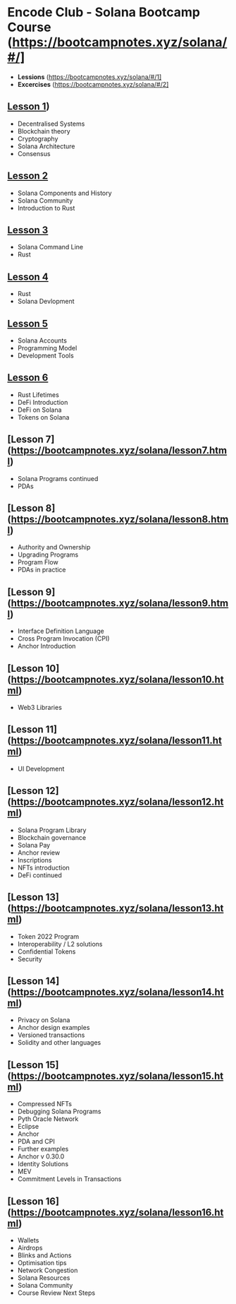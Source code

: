 # Encode Club - Solana Bootcamp Course (https://bootcampnotes.xyz/solana/#/]
 - **Lessions** (https://bootcampnotes.xyz/solana/#/1]
 - **Excercises** (https://bootcampnotes.xyz/solana/#/2]

## [Lesson 1](https://bootcampnotes.xyz/solana/lesson1.html))
 - Decentralised Systems
 - Blockchain theory
 - Cryptography
 - Solana Architecture
 - Consensus
## [Lesson 2](https://bootcampnotes.xyz/solana/lesson2.html)
 - Solana Components and History
 - Solana Community
 - Introduction to Rust
## [Lesson 3](https://bootcampnotes.xyz/solana/lesson3.html)
 - Solana Command Line
 - Rust
## [Lesson 4](https://bootcampnotes.xyz/solana/lesson4.html)
 - Rust
 - Solana Devlopment
## [Lesson 5](https://bootcampnotes.xyz/solana/lesson5.html)
 - Solana Accounts
 - Programming Model
 - Development Tools
## [Lesson 6](https://bootcampnotes.xyz/solana/lesson6.html)
 - Rust Lifetimes
 - DeFi Introduction
 - DeFi on Solana
 - Tokens on Solana
## [Lesson 7] (https://bootcampnotes.xyz/solana/lesson7.html)
 - Solana Programs continued
 - PDAs
## [Lesson 8] (https://bootcampnotes.xyz/solana/lesson8.html)
 - Authority and Ownership
 - Upgrading Programs
 - Program Flow
 - PDAs in practice
## [Lesson 9] (https://bootcampnotes.xyz/solana/lesson9.html)
 - Interface Definition Language
 - Cross Program Invocation (CPI)
 - Anchor Introduction
## [Lesson 10] (https://bootcampnotes.xyz/solana/lesson10.html)
 - Web3 Libraries
## [Lesson 11] (https://bootcampnotes.xyz/solana/lesson11.html)
 - UI Development
## [Lesson 12] (https://bootcampnotes.xyz/solana/lesson12.html)
 - Solana Program Library
 - Blockchain governance
 - Solana Pay
 - Anchor review
 - Inscriptions
 - NFTs introduction
 - DeFi continued
## [Lesson 13] (https://bootcampnotes.xyz/solana/lesson13.html)
 - Token 2022 Program
 - Interoperability / L2 solutions
 - Confidential Tokens
 - Security
## [Lesson 14] (https://bootcampnotes.xyz/solana/lesson14.html)
 - Privacy on Solana
 - Anchor design examples
 - Versioned transactions
 - Solidity and other languages
## [Lesson 15] (https://bootcampnotes.xyz/solana/lesson15.html)
 - Compressed NFTs
 - Debugging Solana Programs
 - Pyth Oracle Network
 - Eclipse
 - Anchor
 - PDA and CPI
 - Further examples
 - Anchor v 0.30.0
 - Identity Solutions
 - MEV
 - Commitment Levels in Transactions
## [Lesson 16] (https://bootcampnotes.xyz/solana/lesson16.html)
 - Wallets
 - Airdrops
 - Blinks and Actions
 - Optimisation tips
 - Network Congestion
 - Solana Resources
 - Solana Community
 - Course Review
Next Steps
